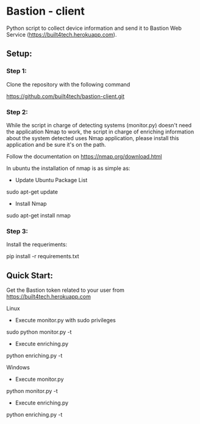 ﻿# Bastion - client

Python script to collect device information and send it to Bastion Web Service (https://built4tech.herokuapp.com).

## Setup:

### Step 1:

Clone the repository with the following command

https://github.com/built4tech/bastion-client.git

### Step 2:

While the script in charge of detecting systems (monitor.py) doesn't need the application Nmap to work, the script in charge of enriching information about the system detected uses Nmap application, please install this application and be sure it's on the path.

Follow the documentation on https://nmap.org/download.html

In ubuntu the installation of nmap is as simple as:

- Update Ubuntu Package List

sudo apt-get update

- Install Nmap

sudo apt-get install nmap

### Step 3:

Install the requeriments:

pip install -r requirements.txt


## Quick Start:

Get the Bastion token related to your user from https://built4tech.herokuapp.com

Linux

- Execute monitor.py with sudo privileges

sudo python monitor.py -t <token-value>

- Execute enriching.py

python enriching.py -t <token-value>

Windows

- Execute monitor.py

python monitor.py -t <token-value>

- Execute enriching.py

python enriching.py -t <token-value>





